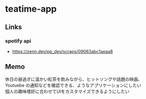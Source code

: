# teatime-app
## Links
### spotify api
- https://zenn.dev/pp_dev/scraps/09063abc1aeaa8

## Memo
休日の昼過ぎに温かい紅茶を飲みながら、ヒットソングや話題の映画、Youtuebe の通知などを確認できる、ようなアプリケーションにしたい  
個人の趣味嗜好に合わせてUIをカスタマイズできるようにしたい
